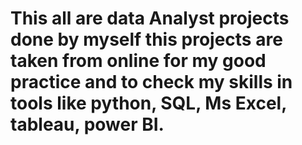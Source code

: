 # This all are data Analyst projects done by myself this projects are taken from online for my good practice and to check my skills in tools like python, SQL, Ms Excel, tableau, power BI.
